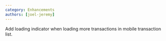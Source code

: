 ```yaml
---
category: Enhancements
authors: [joel-jeremy]
---
```


Add loading indicator when loading more transactions in mobile transaction list.
